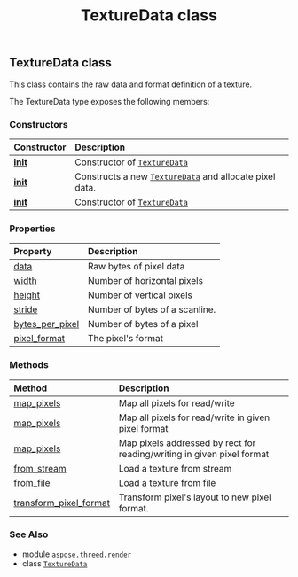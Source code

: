 ﻿---
title: TextureData class
second_title: Aspose.3D for Python via .NET API References
description: 
type: docs
weight: 410
url: /python-net/aspose.threed.render/texturedata/
is_root: false
---

## TextureData class

This class contains the raw data and format definition of a texture.



The TextureData type exposes the following members:

### Constructors
| Constructor | Description |
| :- | :- |
| [__init__](/3d/python-net/aspose.threed.render/texturedata/__init__/#int-int-int-int-aspose.threed.render.PixelFormat-bytes) | Constructor of [`TextureData`](/3d/python-net/aspose.threed.render/texturedata) |
| [__init__](/3d/python-net/aspose.threed.render/texturedata/__init__/#int-int-aspose.threed.render.PixelFormat) | Constructs a new [`TextureData`](/3d/python-net/aspose.threed.render/texturedata) and allocate pixel data. |
| [__init__](/3d/python-net/aspose.threed.render/texturedata/__init__/#) | Constructor of [`TextureData`](/3d/python-net/aspose.threed.render/texturedata) |


### Properties
| Property | Description |
| :- | :- |
| [data](/3d/python-net/aspose.threed.render/texturedata/data) | Raw bytes of pixel data |
| [width](/3d/python-net/aspose.threed.render/texturedata/width) | Number of horizontal pixels |
| [height](/3d/python-net/aspose.threed.render/texturedata/height) | Number of vertical pixels |
| [stride](/3d/python-net/aspose.threed.render/texturedata/stride) | Number of bytes of a scanline. |
| [bytes_per_pixel](/3d/python-net/aspose.threed.render/texturedata/bytes_per_pixel) | Number of bytes of a pixel |
| [pixel_format](/3d/python-net/aspose.threed.render/texturedata/pixel_format) | The pixel's format |


### Methods
| Method | Description |
| :- | :- |
| [map_pixels](/3d/python-net/aspose.threed.render/texturedata/map_pixels/#aspose.threed.render.PixelMapMode) | Map all pixels for read/write |
| [map_pixels](/3d/python-net/aspose.threed.render/texturedata/map_pixels/#aspose.threed.render.PixelMapMode-aspose.threed.render.PixelFormat) | Map all pixels for read/write in given pixel format |
| [map_pixels](/3d/python-net/aspose.threed.render/texturedata/map_pixels/#aspose.threed.utilities.Rect-aspose.threed.render.PixelMapMode-aspose.threed.render.PixelFormat) | Map pixels addressed by rect for reading/writing in given pixel format |
| [from_stream](/3d/python-net/aspose.threed.render/texturedata/from_stream/#io.RawIOBase) | Load a texture from stream |
| [from_file](/3d/python-net/aspose.threed.render/texturedata/from_file/#str) | Load a texture from file |
| [transform_pixel_format](/3d/python-net/aspose.threed.render/texturedata/transform_pixel_format/#aspose.threed.render.PixelFormat) | Transform pixel's layout to new pixel format. |



### See Also
* module [`aspose.threed.render`](..)
* class [`TextureData`](/3d/python-net/aspose.threed.render/texturedata)
